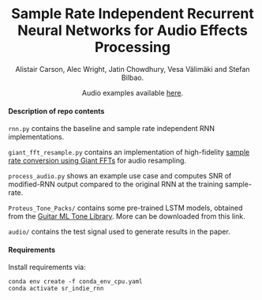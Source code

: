 
<h1 align="center">Sample Rate Independent Recurrent Neural Networks for Audio Effects Processing</h1> 

<p align="center">Alistair Carson, Alec Wright, Jatin Chowdhury, Vesa Välimäki and Stefan Bilbao.
</p>

<p align="center">Audio examples available <a href="https://a-carson.github.io/sr_indie_rnn/">here</a>. 
</p>


#### Description of repo contents

`rnn.py` contains the baseline and sample rate independent RNN implementations.

`giant_fft_resample.py` contains an implementation of high-fidelity <a href="https://www.aes.org/e-lib/browse.cfm?elib=22033">sample rate conversion using Giant FFTs</a> for audio resampling.

`process_audio.py` shows an example use case and computes SNR of modified-RNN output compared to the original RNN at the training sample-rate.

`Proteus_Tone_Packs/` contains some pre-trained LSTM models, obtained from the <a href="https://guitarml.com/tonelibrary/tonelib-pro.html">Guitar ML Tone Library</a>. More can be downloaded from this link.

`audio/` contains the test signal used to generate results in the paper. 

#### Requirements
Install requirements via:
```angular2html
conda env create -f conda_env_cpu.yaml
conda activate sr_indie_rnn
```

